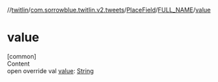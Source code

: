//[twitlin](../../../index.md)/[com.sorrowblue.twitlin.v2.tweets](../../index.md)/[PlaceField](../index.md)/[FULL_NAME](index.md)/[value](value.md)



# value  
[common]  
Content  
open override val [value](value.md): [String](https://kotlinlang.org/api/latest/jvm/stdlib/kotlin/-string/index.html)  




